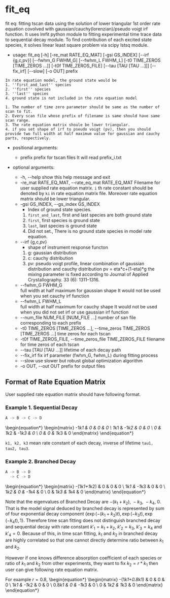 # fit_eq

fit eq: fitting tscan data using the solution of lower triangular 1st order rate equation covolved with gaussian/cauchy(lorenzian)/pseudo voigt irf function.
It uses lmfit python module to fitting experimental time trace data to sequential decay module.
To find contribution of each excited state species, it solves linear least square problem via scipy lstsq module.

* usage: fit_eq
                 [-h] [-re_mat RATE_EQ_MAT] [-gsi GS_INDEX] [--irf {g,c,pv}]
                 [--fwhm_G FWHM_G] [--fwhm_L FWHM_L]
                 [-t0 TIME_ZEROS [TIME_ZEROS ...]] [-t0f TIME_ZEROS_FILE]
                 [--tau [TAU [TAU ...]]] [--fix_irf] [--slow] [-o OUT]
                 prefix

```{Note}
In rate equation model, the ground state would be
1. ''first_and_last'' species
2. ''first'' species
3. ''last'' species
4. ground state is not included in the rate equation model
```

```{Note}
1. The number of time zero parameter should be same as the number of scan to fit.
2. Every scan file whose prefix of filename is same should have same scan range.
3. The rate equation matrix shoule be lower triangular.
4. if you set shape of irf to pseudo voigt (pv), then you should provide two full width at half maximum value for gaussian and cauchy parts, respectively.
```

* positional arguments:
  * prefix                prefix for tscan files It will read prefix_i.txt

* optional arguments:
  * -h, --help            show this help message and exit
  * -re_mat RATE_EQ_MAT, --rate_eq_mat RATE_EQ_MAT
                        Filename for user supplied rate equation matrix. 
                        ``i`` th rate constant should be denoted by ``ki`` in rate equation matrix file.
                        Moreover rate equation matrix should be lower triangular.
  * -gsi GS_INDEX, --gs_index GS_INDEX
    * Index of ground state species.
    1. ``first_and_last``, first and last species are both ground state
    2. ``first``, first species is ground state
    3. ``last``,  last species is ground state
    4. Did not set., There is no ground state species in model rate equation.
  * --irf {g,c,pv}        
    * shape of instrument response functon
    1. g: gaussian distribution
    2. c: cauchy distribution
    3. pv: pseudo voigt profile, linear combination of gaussian distribution and cauchy distribution pv = eta*c+(1-eta)*g 
       the mixing parameter is fixed according to Journal of Applied Crystallography. 33 (6): 1311–1316. 
  * --fwhm_G FWHM_G       
                        full width at half maximum for gaussian shape
                        It would not be used when you set cauchy irf function
  * --fwhm_L FWHM_L       
                        full width at half maximum for cauchy shape
                        It would not be used when you did not set irf or use gaussian irf function
  * --num_file NUM_FILE [NUM_FILE ...]
    number of san file corresponding to each prefix
  * -t0 TIME_ZEROS [TIME_ZEROS ...], --time_zeros TIME_ZEROS [TIME_ZEROS ...]
                        time zeros for each tscan
  * -t0f TIME_ZEROS_FILE, --time_zeros_file TIME_ZEROS_FILE
                        filename for time zeros of each tscan
  * --tau [TAU [TAU ...]]
                        lifetime of each decay path
  * --fix_irf             fix irf parameter (fwhm_G, fwhm_L) during fitting process
  * --slow                use slower but robust global optimization algorithm
  * -o OUT, --out OUT     prefix for output files


## Format of Rate Equation Matrix 

User supplied rate equation matrix should have following format.

### Example 1. Sequential Decay

```python
A -> B -> C -> D
```
\begin{equation*}
\begin{matrix}
-1*k1 & 0 & 0 & 0 \\
1*k1 & -1*k2 & 0 & 0 \\
0 & 1*k2 & -1*k3 & 0 \\
0 & 0 & 1*k3 & 0
\end{matrix}
\end{equation*}

``k1, k2, k3`` mean rate constant of each decay, inverse of lifetime ``tau1, tau2, tau3``.

### Example 2. Branched Decay

```python
A -> B -> D
  -> C -> D
```
\begin{equation*}
\begin{matrix}
-(1*k1+1*k2) & 0 & 0 & 0 \\
1*k1 & -1*k3 & 0 & 0 \\
1*k2 & 0 & -1*k4 & 0 \\
0 & 1*k3 & 1*k4 & 0
\end{matrix}
\end{equation*}

Note that the eigenvalues of Branched Decay are $-(k_1+k_2),\ -k_3,\ -k_4,\ 0$. That is the model signal deduced by branched decay is represented by sum of four exponential decay component $\{\exp\left(-(k_1+k_2)t\right), \exp\left(-k_3t\right), \exp\left(-k_4t\right), 1\}$. Therefore time scan fitting does not distinguish branched decay and sequential decay with rate constant $k'_1 = k_1+k_2$, $k'_2 = k_3$, $k'_3 = k_4$ and $k'_4 = 0$. Because of this, in time scan fitting, $k_1$ and $k_2$ in branched decay are highly correlated so that one cannot directly determine ratio between $k_1$ and $k_2$.

However if one knows difference absorption coefficient of each species or ratio of $k_1$ and $k_2$ from other experiments, they want to fix $k_2=r*k_1$ then user can give following rate equation matrix.

For example $r=0.8$,
\begin{equation*}
\begin{matrix}
-(1*k1+0.8*k1) & 0 & 0 & 0 \\
1*k1 & -1*k2 & 0 & 0 \\
0.8*k1 & 0 & -1*k3 & 0 \\
0 & 1*k2 & 1*k3 & 0
\end{matrix}
\end{equation*}

